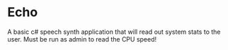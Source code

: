 Echo
====

A basic c# speech synth application that will read out system stats to the user. Must be run as admin to read the CPU speed!
